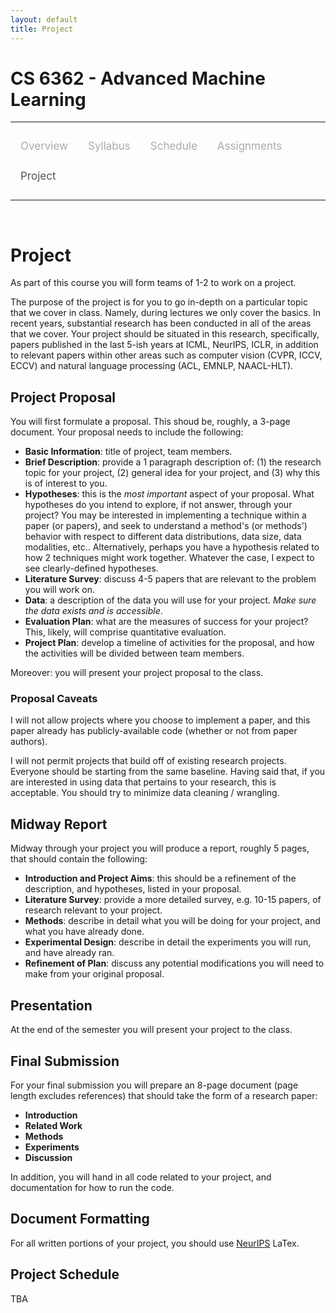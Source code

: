 ```yaml
---
layout: default
title: Project
---
```


<style>
.topnav {
  overflow: hidden;
  background-color: #fdfdfd;
}

.topnav a {
  float: left;
  color: #aaaaaa;
  text-align: center;
  padding: 14px 16px;
  text-decoration: none;
  font-size: 17px;
}

.topnav a:hover {
  color: #555555;
}

.topnav a.active {
  color: #555555;
}
</style>

# CS 6362 - Advanced Machine Learning

---

<div class='topnav'>
  <a href="/teaching/aml/fall2022">Overview</a>
  <a href="/teaching/aml/fall2022/syllabus">Syllabus</a>
  <a href="/teaching/aml/fall2022/schedule">Schedule</a>
  <a href="/teaching/aml/fall2022/assignments">Assignments</a>
  <a class='active' href="/teaching/aml/fall2022/project">Project</a>
</div>

---

<br>

# Project

As part of this course you will form teams of 1-2 to work on a project.

The purpose of the project is for you to go in-depth on a particular topic that we cover in class. Namely, during lectures we only cover the basics. In recent years, substantial research has been conducted in all of the areas that we cover. Your project should be situated in this research, specifically, papers published in the last 5-ish years at ICML, NeurIPS, ICLR, in addition to relevant papers within other areas such as computer vision (CVPR, ICCV, ECCV) and natural language processing (ACL, EMNLP, NAACL-HLT).

## Project Proposal

You will first formulate a proposal. This shoud be, roughly, a 3-page document. Your proposal needs to include the following:

* **Basic Information**: title of project, team members.
* **Brief Description**: provide a 1 paragraph description of: (1) the research topic for your project, (2) general idea for your project, and (3) why this is of interest to you.
* **Hypotheses**: this is the _most important_ aspect of your proposal. What hypotheses do you intend to explore, if not answer, through your project? You may be interested in implementing a technique within a paper (or papers), and seek to understand a method's (or methods') behavior with respect to different data distributions, data size, data modalities, etc.. Alternatively, perhaps you have a hypothesis related to how 2 techniques might work together. Whatever the case, I expect to see clearly-defined hypotheses.
* **Literature Survey**: discuss 4-5 papers that are relevant to the problem you will work on.
* **Data**: a description of the data you will use for your project. _Make sure the data exists and is accessible_.
* **Evaluation Plan**: what are the measures of success for your project? This, likely, will comprise quantitative evaluation.
* **Project Plan**: develop a timeline of activities for the proposal, and how the activities will be divided between team members.

Moreover: you will present your project proposal to the class.

### Proposal Caveats

I will not allow projects where you choose to implement a paper, and this paper already has publicly-available code (whether or not from paper authors).

I will not permit projects that build off of existing research projects. Everyone should be starting from the same baseline. Having said that, if you are interested in using data that pertains to your research, this is acceptable. You should try to minimize data cleaning / wrangling.

## Midway Report

Midway through your project you will produce a report, roughly 5 pages, that should contain the following:

* **Introduction and Project Aims**: this should be a refinement of the description, and hypotheses, listed in your proposal.
* **Literature Survey**: provide a more detailed survey, e.g. 10-15 papers, of research relevant to your project.
* **Methods**: describe in detail what you will be doing for your project, and what you have already done.
* **Experimental Design**: describe in detail the experiments you will run, and have already ran.
* **Refinement of Plan**: discuss any potential modifications you will need to make from your original proposal.

## Presentation

At the end of the semester you will present your project to the class.

## Final Submission

For your final submission you will prepare an 8-page document (page length excludes references) that should take the form of a research paper:

* **Introduction**
* **Related Work**
* **Methods**
* **Experiments**
* **Discussion**

In addition, you will hand in all code related to your project, and documentation for how to run the code.

## Document Formatting

For all written portions of your project, you should use [NeurIPS](https://nips.cc/Conferences/2021/PaperInformation/StyleFiles) LaTex.

## Project Schedule

TBA
